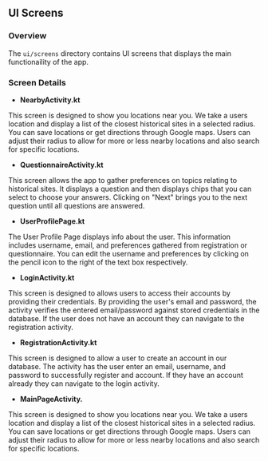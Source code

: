 ## UI Screens

### Overview

The `ui/screens` directory contains UI screens that displays the main functionaility of the app.

### Screen Details

- **NearbyActivity.kt**
 
 This screen is designed to show you locations near you. We take a users location and display a list of the closest historical sites in a selected radius. You can save locations or get directions through Google maps. Users can adjust their radius to allow for more or less nearby locations and also search for specific locations.

- **QuestionnaireActivity.kt**
 
 This screen allows the app to gather preferences on topics relating to historical sites. It displays a question and then displays chips that you can select to choose your answers. Clicking on "Next" brings you to the next question until all questions are answered. 

 - **UserProfilePage.kt**
 
 The User Profile Page displays info about the user. This information includes username, email, and preferences gathered from registration or questionnaire. You can edit the username and preferences by clicking on the pencil icon to the right of the text box respectively.

 - **LoginActivity.kt**
 
 This screen is designed to allows users to access their accounts by providing their credentials. By providing the user's email and password, the activity verifies the entered email/password against stored credentials in the database. If the user does not have an account they can navigate to the registration activity. 

 - **RegistrationActivity.kt**
 
 This screen is designed to allow a user to create an account in our database. The activity has the user enter an email, username, and password to successfully register and account. If they have an account already they can navigate to the login activity.

 - **MainPageActivity.**
 
 This screen is designed to show you locations near you. We take a users location and display a list of the closest historical sites in a selected radius. You can save locations or get directions through Google maps. Users can adjust their radius to allow for more or less nearby locations and also search for specific locations.
